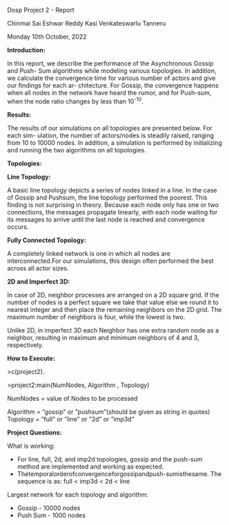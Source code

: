 Dosp Project 2 - Report

Chinmai Sai Eshwar Reddy Kasi
Venkateswarlu Tanneru

Monday 10th October, 2022

**Introduction:**

In this report, we describe the performance of the Asynchronous Gossip and Push- Sum algorithms while modeling various topologies. In addition, we calculate the convergence time for various number of actors and give our findings for each ar- chitecture. For Gossip, the convergence happens when all nodes in the network have heard the rumor, and for Push-sum, when the node ratio changes by less than 10<sup>-10</sup>.

**Results:**

The results of our simulations on all topologies are presented below. For each sim- ulation, the number of actors/nodes is steadily raised, ranging from 10 to 10000 nodes. In addition, a simulation is performed by initializing and running the two algorithms on all topologies.

**Topologies:**

**Line Topology:**

A basic line topology depicts a series of nodes linked in a line. In the case of Gossip and Pushsum, the line topology performed the poorest. This finding is not surprising in theory. Because each node only has one or two connections, the messages propagate linearly, with each node waiting for its messages to arrive until the last node is reached and convergence occurs.

**Fully Connected Topology:**

A completely linked network is one in which all nodes are interconnected.For our simulations, this design often performed the best across all actor sizes.

**2D and Imperfect 3D:**

In case of 2D, neighbor processes are arranged on a 2D square grid. If the number of nodes is a perfect square we take that value else we round it to nearest integer and then place the remaining neighbors on the 2D grid. The maximum number of neighbors is four, while the lowest is two.

Unlike 2D, in imperfect 3D each Neighbor has one extra random node as a neighbor, resulting in maximum and minimum neighbors of 4 and 3, respectively.

**How to Execute:**

\>c(project2).

\>project2:main(NumNodes, Algorithm , Topology)

NumNodes = value of Nodes to be processed

Algorithm = ”gossip” or ”pushsum”(should be given as string in quotes) Topology = ”full” or ”line” or ”2d” or ”imp3d”

**Project Questions:**

What is working:

- For line, full, 2d, and imp2d topologies, gossip and the push-sum method are implemented and working as expected.
- Thetemporalorderofconvergenceforgossipandpush-sumisthesame. The sequence is as: full < imp3d < 2d < line

Largest network for each topology and algorithm:

- Gossip - 10000 nodes
- Push Sum - 1000 nodes
